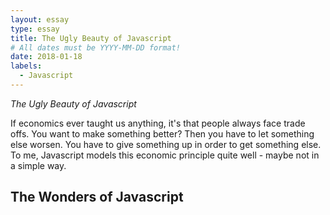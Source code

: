```yaml
---
layout: essay
type: essay
title: The Ugly Beauty of Javascript
# All dates must be YYYY-MM-DD format!
date: 2018-01-18
labels:
  - Javascript
---
```


*The Ugly Beauty of Javascript*

If economics ever taught us anything, it's that people always face trade offs. You want to make something better? Then you have to let something else worsen.  You have to give something up in order to get something else. To me, Javascript models this economic principle quite well - maybe not in a simple way. 

## The Wonders of Javascript

